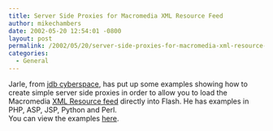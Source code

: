 ```yaml
---
title: Server Side Proxies for Macromedia XML Resource Feed
author: mikechambers
date: 2002-05-20 12:54:01 -0800
layout: post
permalink: /2002/05/20/server-side-proxies-for-macromedia-xml-resource-feed/
categories:
  - General
---
```



Jarle, from [jdb cyberspace][1], has put up some examples showing how to create simple server side proxies in order to allow you to load the Macromedia [XML Resource feed][2] directly into Flash. He has examples in PHP, ASP, JSP, Python and Perl.  
You can view the examples [here][3].

 [1]: http://weblog.bergersen.net/
 [2]: http://www.macromedia.com/desdev/articles/xml_resource_feed.html
 [3]: http://weblog.bergersen.net/archives/000169.html#000169